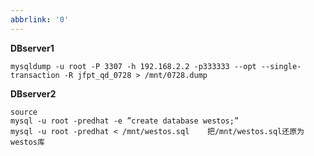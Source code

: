 ```yaml
---
abbrlink: '0'
---
```

**DBserver1**

    mysqldump -u root -P 3307 -h 192.168.2.2 -p333333 --opt --single-transaction -R jfpt_qd_0728 > /mnt/0728.dump

**DBserver2**


    source
    mysql -u root -predhat -e ”create database westos;”
    mysql -u root -predhat < /mnt/westos.sql    把/mnt/westos.sql还原为westos库
    
    